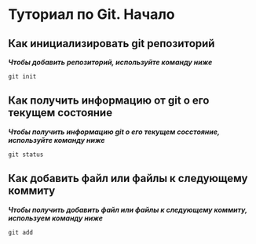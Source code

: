 # Туториал по Git. Начало
## Как инициализировать git репозиторий

*__Чтобы добавить репозиторий, используйте команду ниже__*
```
git init
```
## Как получить информацию от git о его текущем состояние 

*__Чтобы получить информацию git о его текущем сосстояние, используйте команду ниже__*
```
git status
```
## Как добавить файл или файлы к следующему коммиту

*__Чтобы получить добавить файл или файлы к следующему коммиту, используем команду ниже__*
```
git add
```
